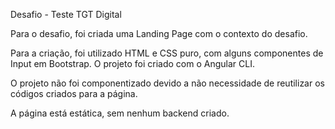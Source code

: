 Desafio - Teste TGT Digital

Para o desafio, foi criada uma Landing Page com o contexto do desafio.

Para a criação, foi utilizado HTML e CSS puro, com alguns componentes de Input em Bootstrap. O projeto foi criado com o Angular CLI.

O projeto não foi componentizado devido a não necessidade de reutilizar os códigos criados para a página.

A página está estática, sem nenhum backend criado.
